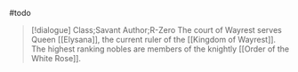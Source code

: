 #todo 
>[!dialogue] Class;Savant Author;R-Zero
>The court of Wayrest serves Queen [[Elysana]], the current ruler of the [[Kingdom of Wayrest]]. The highest ranking nobles are members of the knightly [[Order of the White Rose]].